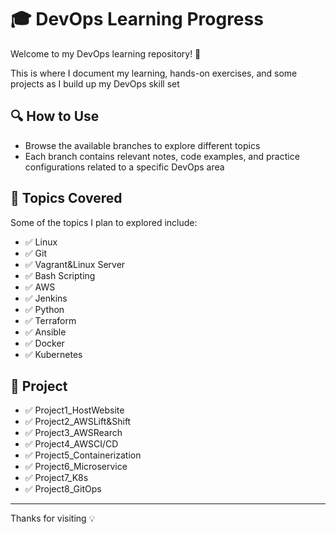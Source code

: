 # 🎓 DevOps Learning Progress 

Welcome to my DevOps learning repository! 🚀

This is where I document my learning, hands-on exercises, and some projects as I build up my DevOps skill set

## 🔍 How to Use

- Browse the available branches to explore different topics
- Each branch contains relevant notes, code examples, and practice configurations related to a specific DevOps area

## 🎯 Topics Covered

Some of the topics I plan to explored include:

- ✅ Linux
- ✅ Git
- ✅ Vagrant&Linux Server
- ✅ Bash Scripting
- ✅ AWS
- ✅ Jenkins
- ✅ Python
- ✅ Terraform
- ✅ Ansible
- ✅ Docker
- ✅ Kubernetes

## 📁 Project
- ✅ Project1_HostWebsite
- ✅ Project2_AWSLift&Shift
- ✅ Project3_AWSRearch
- ✅ Project4_AWSCI/CD
- ✅ Project5_Containerization
- ✅ Project6_Microservice
- ✅ Project7_K8s
- ✅ Project8_GitOps

---
Thanks for visiting 💡
